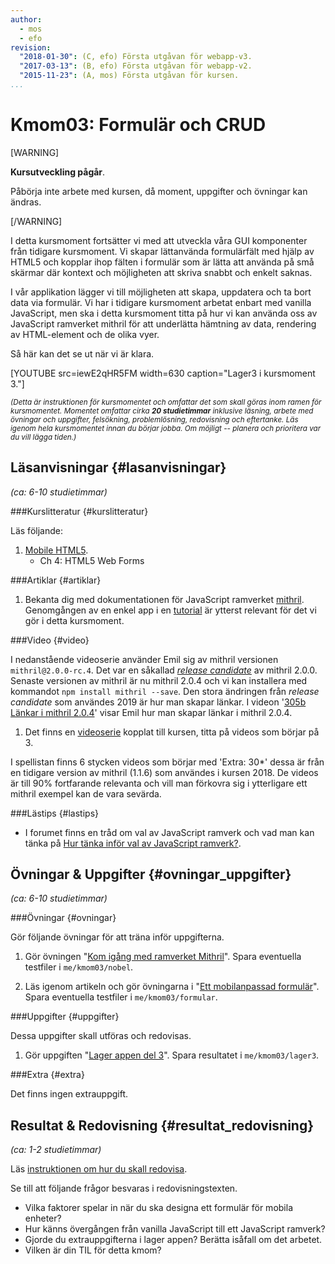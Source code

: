 ```yaml
---
author:
  - mos
  - efo
revision:
  "2018-01-30": (C, efo) Första utgåvan för webapp-v3.
  "2017-03-13": (B, efo) Första utgåvan för webapp-v2.
  "2015-11-23": (A, mos) Första utgåvan för kursen.
...
```

Kmom03: Formulär och CRUD
==================================

[WARNING]

**Kursutveckling pågår**.

Påbörja inte arbete med kursen, då moment, uppgifter och övningar kan ändras.

[/WARNING]

I detta kursmoment fortsätter vi med att utveckla våra GUI komponenter från tidigare kursmoment. Vi skapar lättanvända formulärfält med hjälp av HTML5 och kopplar ihop fälten i formulär som är lätta att använda på små skärmar där kontext och möjligheten att skriva snabbt och enkelt saknas.

I vår applikation lägger vi till möjligheten att skapa, uppdatera och ta bort data via formulär. Vi har i tidigare kursmoment arbetat enbart med vanilla JavaScript, men ska i detta kursmoment titta på hur vi kan använda oss av JavaScript ramverket mithril för att underlätta hämtning av data, rendering av HTML-element och de olika vyer.

<!--more-->

Så här kan det se ut när vi är klara.

[YOUTUBE src=iewE2qHR5FM width=630 caption="Lager3 i kursmoment 3."]



<small><i>(Detta är instruktionen för kursmomentet och omfattar det som skall göras inom ramen för kursmomentet. Momentet omfattar cirka **20 studietimmar** inklusive läsning, arbete med övningar och uppgifter, felsökning, problemlösning, redovisning och eftertanke. Läs igenom hela kursmomentet innan du börjar jobba. Om möjligt -- planera och prioritera var du vill lägga tiden.)</i></small>



Läsanvisningar  {#lasanvisningar}
---------------------------------

*(ca: 6-10 studietimmar)*


###Kurslitteratur  {#kurslitteratur}

Läs följande:

1. [Mobile HTML5](kunskap/boken-mobile-html5).
    * Ch 4: HTML5 Web Forms



###Artiklar {#artiklar}

<!-- 1. Läs "[What the heck is shadow DOM](https://glazkov.com/2011/01/14/what-the-heck-is-shadow-dom/)".

1. Läs om vilka "[use case som finns för shadow DOM](https://www.w3.org/2008/webapps/wiki/Component_Model_Use_Cases)".

1. Skumma igenom "[Googles artikel shadow DOM-v1](https://developers.google.com/web/fundamentals/getting-started/primers/shadowdom?hl=en)". -->

1. Bekanta dig med dokumentationen för JavaScript ramverket [mithril](http://mithril.js.org/api.html). Genomgången av en enkel app i en [tutorial](http://mithril.js.org/simple-application.html) är ytterst relevant för det vi gör i detta kursmoment.



###Video  {#video}

I nedanstående videoserie använder Emil sig av mithril versionen `mithril@2.0.0-rc.4`. Det var en såkallad [_release candidate_](https://en.wikipedia.org/wiki/Software_release_life_cycle#Release_candidate) av mithril 2.0.0. Senaste versionen av mithril är nu mithril 2.0.4 och vi kan installera med kommandot `npm install mithril --save`. Den stora ändringen från _release candidate_ som användes 2019 är hur man skapar länkar. I videon '[305b Länkar i mithril 2.0.4](https://youtu.be/rMWngW5IgaY)' visar Emil hur man skapar länkar i mithril 2.0.4.

1. Det finns en [videoserie](https://www.youtube.com/playlist?list=PLKtP9l5q3ce-1cVPTFJ_Zw9b7N2Y4_ANI) kopplat till kursen, titta på videos som börjar på 3.

I spellistan finns 6 stycken videos som börjar med 'Extra: 30*' dessa är från en tidigare version av mithril (1.1.6) som användes i kursen 2018. De videos är till 90% fortfarande relevanta och vill man förkovra sig i ytterligare ett mithril exempel kan de vara sevärda.



###Lästips {#lastips}

<!-- * Bekanta dig med [mithril Components](http://mithril.js.org/components.html), som hjälper dig att skapa återanvändbar kod.

* Hur ser det egentligen ut med JavaScript ramverk 2018. Stack Overflow har publicerad statistik angående ramverk i artikeln [The Brutal Lifecycle of JavaScript Frameworks](https://stackoverflow.blog/2018/01/11/brutal-lifecycle-javascript-frameworks/).-->

* I forumet finns en tråd om val av JavaScript ramverk och vad man kan tänka på [Hur tänka inför val av JavaScript ramverk?](forum/viewtopic.php?f=11&t=7195).



Övningar & Uppgifter  {#ovningar_uppgifter}
-------------------------------------------

*(ca: 6-10 studietimmar)*



###Övningar {#ovningar}

Gör följande övningar för att träna inför uppgifterna.

1. Gör övningen "[Kom igång med ramverket Mithril](kunskap/kom-igang-med-mithril-v2)". Spara eventuella testfiler i `me/kmom03/nobel`.

1. Läs igenom artikeln och gör övningarna i "[Ett mobilanpassad formulär](kunskap/ett-mobilanpassad-formular)". Spara eventuella testfiler i `me/kmom03/formular`.


<!-- 1. Läs igenom artikeln "[Virtuella noder](kunskap/virtuella-noder)".

1. Läs igenom artikeln och gör övningarna i "[Modeller och request i mithril](kunskap/mithril-modeller-och-request)". -->

<!-- 1. Läs igenom artikeln och gör övningarna i "[Mobil webapp och RESTful server](kunskap/mobil-webapp-och-restful-server)". Spara de övningar du gör i mappen `me/kmom03/ajax`.

1. Läs igenom artikeln "[Ett enkelt grid för alla våra enheter](kunskap/ett-enkelt-grid-for-alla-vara-enheter)".

1. Läs igenom artikeln "[En kalender med mithril components](kunskap/en-kalender-med-mithril-components)".

-->



###Uppgifter {#uppgifter}

Dessa uppgifter skall utföras och redovisas.

1. Gör uppgiften "[Lager appen del 3](uppgift/lager-appen-del-3)". Spara resultatet i `me/kmom03/lager3`.

<!-- 1. Lägg till en Splash screen och en ikon till din meapp. -->



###Extra {#extra}

Det finns ingen extrauppgift.



Resultat & Redovisning  {#resultat_redovisning}
-----------------------------------------------

*(ca: 1-2 studietimmar)*

Läs [instruktionen om hur du skall redovisa](./../redovisa).

Se till att följande frågor besvaras i redovisningstexten.

* Vilka faktorer spelar in när du ska designa ett formulär för mobila enheter?
* Hur känns övergången från vanilla JavaScript till ett JavaScript ramverk?
* Gjorde du extrauppgifterna i lager appen? Berätta isåfall om det arbetet.
* Vilken är din TIL för detta kmom?

